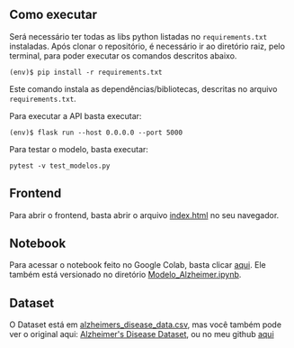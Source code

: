 ## Como executar 


Será necessário ter todas as libs python listadas no `requirements.txt` instaladas.
Após clonar o repositório, é necessário ir ao diretório raiz, pelo terminal, para poder executar os comandos descritos abaixo.

```
(env)$ pip install -r requirements.txt
```

Este comando instala as dependências/bibliotecas, descritas no arquivo `requirements.txt`.

Para executar a API  basta executar:

```
(env)$ flask run --host 0.0.0.0 --port 5000
```

Para testar o modelo, basta executar:

```
pytest -v test_modelos.py
```

## Frontend

Para abrir o frontend, basta abrir o arquivo [index.html](./front/index.html) no seu navegador.

## Notebook

Para acessar o notebook feito no Google Colab, basta clicar [aqui](https://colab.research.google.com/drive/1MPBBGNpXM3T4bnK7M7lDNRor-mUZtUo6?usp=sharing).
Ele também está versionado no diretório [Modelo_Alzheimer.ipynb](./MachineLearning/notebooks/Modelo_Alzheimer.ipynb).

## Dataset

O Dataset está em [alzheimers_disease_data.csv](./MachineLearning/data/alzheimers_disease_data.csv), mas você também pode ver o original aqui: [Alzheimer's Disease Dataset](https://www.kaggle.com/jboysen/mri-and-alzheimers), ou no meu github [aqui](https://raw.githubusercontent.com/tostavio/datasets/refs/heads/main/alzheimers_disease_data.csv)